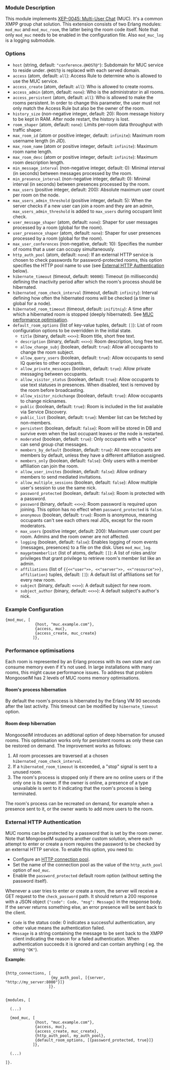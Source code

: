 ### Module Description
This module implements [XEP-0045: Multi-User Chat](http://xmpp.org/extensions/xep-0045.html) (MUC). 
It's a common XMPP group chat solution. 
This extension consists of two Erlang modules: `mod_muc` and `mod_muc_room`, the latter being the room code itself. 
Note that only `mod_muc` needs to be enabled in the configuration file. 
Also `mod_muc_log` is a logging submodule.

### Options
* `host` (string, default: `"conference.@HOST@"`): Subdomain for MUC service to reside under. 
 `@HOST@` is replaced with each served domain.
* `access` (atom, default: `all`): Access Rule to determine who is allowed to use the MUC service.
* `access_create` (atom, default: `all`): Who is allowed to create rooms.
* `access_admin` (atom, default: `none`): Who is the administrator in all rooms.
* `access_persistent` (atom, default: `all`): Who is allowed to make the rooms persistent. 
 In order to change this parameter, the user must not only match the Access Rule but also be the owner of the room.
* `history_size` (non-negative integer, default: 20): Room message history to be kept in RAM. 
 After node restart, the history is lost.
* `room_shaper` (atom, default: `none`): Limits per-room data throughput with traffic shaper.
* `max_room_id` (atom or positive integer, default: `infinite`): Maximum room username length (in JID).
* `max_room_name` (atom or positive integer, default: `infinite`): Maximum room name length.
* `max_room_desc` (atom or positive integer, default: `infinite`): Maximum room description length.
* `min_message_interval` (non-negative integer, default: 0): Minimal interval (in seconds) between messages processed by the room.
* `min_presence_interval` (non-negative integer, default: 0): Minimal interval (in seconds) between presences processed by the room.
* `max_users` (positive integer, default: 200): Absolute maximum user count per room on the node.
* `max_users_admin_threshold` (positive integer, default: 5): When the server checks if a new user can join a room and they are an admin, `max_users_admin_threshold` is added to `max_users` during occupant limit check.
* `user_message_shaper` (atom, default: `none`): Shaper for user messages processed by a room (global for the room).
* `user_presence_shaper` (atom, default: `none`): Shaper for user presences processed by a room (global for the room).
* `max_user_conferences` (non-negative, default: 10): Specifies the number of rooms that a user can occupy simultaneously.
* `http_auth_pool` (atom, default: `none`): If an external HTTP service is chosen to check passwords for password-protected rooms, this option specifies the HTTP pool name to use (see [External HTTP Authentication](#external-http-authentication) below).
* `hibernate_timeout` (timeout, default: `90000`): Timeout (in milliseconds) defining the inactivity period after which the room's process should be hibernated.
* `hibernated_room_check_interval` (timeout, default: `infinity`): Interval defining how often the hibernated rooms will be checked (a timer is global for a node).
* `hibernated_room_timeout` (timeout, default: `inifitniy`): A time after which a hibernated room is stopped (deeply hibernated).
 See [MUC performance optimisation](#performance-optimisations).
* `default_room_options` (list of key-value tuples, default: `[]`): List of room configuration options to be overridden in the initial state.
    * `title` (binary, default: `<<>>`): Room title, short free text.
    * `description` (binary, default: `<<>>`): Room description, long free text.
    * `allow_change_subj` (boolean, default: `true`): Allow all occupants to change the room subject.
    * `allow_query_users` (boolean, default: `true`): Allow occupants to send IQ queries to other occupants.
    * `allow_private_messages` (boolean, default: `true`): Allow private messaging between occupants.
    * `allow_visitor_status` (boolean, default: `true`): Allow occupants to use text statuses in presences.
     When disabled, text is removed by the room before broadcasting.
    * `allow_visitor_nickchange` (boolean, default: `true`): Allow occupants to change nicknames.
    * `public` (boolean, default: `true`): Room is included in the list available via Service Discovery.
    * `public_list` (boolean, default: `true`): Member list can be fetched by non-members.
    * `persistent` (boolean, default: `false`): Room will be stored in DB and survive even when the last occupant leaves or the node is restarted.
    * `moderated` (boolean, default: `true`): Only occupants with a "voice" can send group chat messages.
    * `members_by_default` (boolean, default: `true`): All new occupants are members by default, unless they have a different affiliation assigned.
    * `members_only` (boolean, default: `false`): Only users with a member affiliation can join the room.
    * `allow_user_invites` (boolean, default: `false`): Allow ordinary members to send mediated invitations.
    * `allow_multiple_sessions` (boolean, default: `false`): Allow multiple user's session to use the same nick.
    * `password_protected` (boolean, default: `false`): Room is protected with a password.
    * `password` (binary, default: `<<>>`): Room password is required upon joining. 
     This option has no effect when `password_protected` is `false`.
    * `anonymous` (boolean, default: `true`): Room is anonymous, meaning occupants can't see each others real JIDs, except for the room moderators.
    * `max_users` (positive integer, default: 200): Maximum user count per room. 
     Admins and the room owner are not affected.
    * `logging` (boolean, default: `false`): Enables logging of room events (messages, presences) to a file on the disk. Uses `mod_muc_log`.
    * `maygetmemberlist` (list of atoms, default: `[]`): A list of roles and/or privileges that grant privilege to retrieve room's member list like an admin.
    * `affiliations` (list of `{{<<"user">>, <<"server">>, <<"resource">>}, affiliation}` tuples, default: `[]`): A default list of affiliations set for every new room.
    * `subject` (binary, default: `<<>>`): A default subject for new room.
    * `subject_author` (binary, default: `<<>>`): A default subject's author's nick.


### Example Configuration
```
{mod_muc, [
             {host, "muc.example.com"},
             {access, muc},
             {access_create, muc_create}
            ]},
```

### Performance optimisations

Each room is represented by an Erlang process with its own state and can consume memory even if it's not used.
In large installations with many rooms, this might cause performance issues.
To address that problem MongooseIM has 2 levels of MUC rooms memory optimisations.

#### Room's process hibernation

By default the room's process is hibernated by the Erlang VM 90 seconds after the last activity.
This timeout can be modified by `hibernate_timeout` option.

#### Room deep hibernation

MongooseIM introduces an addtional option of deep hibernation for unused rooms.
This optimisation works only for persistent rooms as only these can be restored on demand.
The improvement works as follows:
1. All room processes are traversed at a chosen `hibernated_room_check_interval`.
1. If a `hibernated_room_timeout` is exceeded, a "stop" signal is sent to a unused room.
1. The room's process is stopped only if there are no online users or if the only one is its owner.
If the owner is online, a presence of a type unavailable is sent to it indicating that the room's process is being terminated.

The room's process can be recreated on demand, for example when a presence sent to it, or the owner wants to add more users to the room.

### External HTTP Authentication

MUC rooms can be protected by a password that is set by the room owner. 
Note that MongooseIM supports another custom solution, where each attempt to enter or create a room requires the password to be checked by an external HTTP service. 
To enable this option, you need to:

* Configure an [HTTP connection pool](../Advanced-configuration.md#outgoing-http-connections).
* Set the name of the connection pool as the value of the `http_auth_pool` option of `mod_muc`.
* Enable the `password_protected` default room option (without setting the password itself).

Whenever a user tries to enter or create a room, the server will receive a GET request to the `check_password` path. 
It should return a 200 response with a JSON object `{"code": Code, "msg": Message}` in the response body. 
If the server returns something else, an error presence will be sent back to the client.

* `Code` is the status code: 0 indicates a successful authentication, any other value means the authentication failed.
* `Message` is a string containing the message to be sent back to the XMPP client indicating the reason for a failed authentication. 
 When authentication succeeds it is ignored and can contain anything ( eg. the string `"OK"`).

**Example:**

```

{http_connections, [
                    {my_auth_pool, [{server, "http://my_server:8000"}]}
                   ]}.


{modules, [

  (...)

  {mod_muc, [
             {host, "muc.example.com"},
             {access, muc},
             {access_create, muc_create},
             {http_auth_pool, my_auth_pool},
             {default_room_options, [{password_protected, true}]}
            ]},

  (...)

]}.

```
